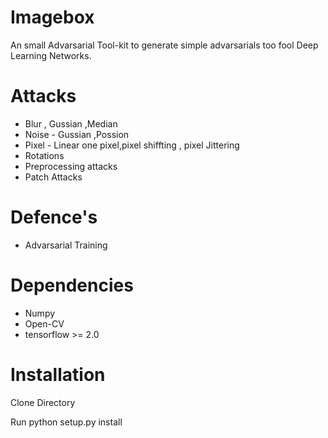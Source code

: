 # Imagebox

An small Advarsarial Tool-kit  to generate simple advarsarials too fool Deep Learning Networks.

# Attacks
- Blur , Gussian ,Median
- Noise - Gussian ,Possion
- Pixel - Linear one pixel,pixel shiffting , pixel Jittering
- Rotations
- Preprocessing attacks
- Patch Attacks

# Defence's
- Advarsarial Training





# Dependencies 

- Numpy 
- Open-CV 
- tensorflow >= 2.0

# Installation

 Clone Directory  
 
 Run python setup.py install
 
